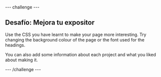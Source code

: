 \--- challenge \---

## Desafío: Mejora tu expositor

Use the CSS you have learnt to make your page more interesting. Try changing the background colour of the page or the font used for the headings.

You can also add some information about each project and what you liked about making it.

\--- /challenge \---